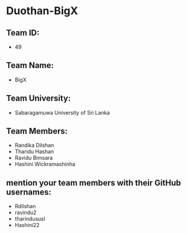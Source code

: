 # Duothan-BigX


## Team ID:

 - 49

 ## Team Name:

 - BigX


 ## Team University:

 - Sabaragamuwa University of Sri Lanka
  ## Team Members:

 - Randika Dilshan
 - Tharidu Hashan
 - Ravidu Bimsara
 - Hashini Wickramashinha
  ## mention your team members with their GitHub usernames:

 - Rdilshan
 - ravindu2
 - tharindususl
 - Hashini22
 
